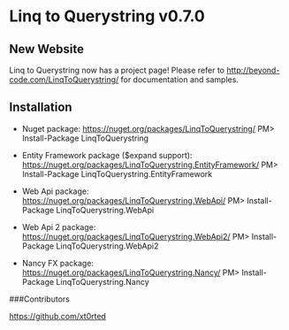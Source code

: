 Linq to Querystring v0.7.0
==========================

## New Website
Linq to Querystring now has a project page! Please refer to http://beyond-code.com/LinqToQuerystring/ for documentation and samples.

## Installation

* Nuget package: https://nuget.org/packages/LinqToQuerystring/
PM> Install-Package LinqToQuerystring

* Entity Framework package ($expand support): https://nuget.org/packages/LinqToQuerystring.EntityFramework/
PM> Install-Package LinqToQuerystring.EntityFramework

* Web Api package: https://nuget.org/packages/LinqToQuerystring.WebApi/
PM> Install-Package LinqToQuerystring.WebApi

* Web Api 2 package: https://nuget.org/packages/LinqToQuerystring.WebApi2/
PM> Install-Package LinqToQuerystring.WebApi2

* Nancy FX package: https://nuget.org/packages/LinqToQuerystring.Nancy/
PM> Install-Package LinqToQuerystring.Nancy


###Contributors

https://github.com/xt0rted
